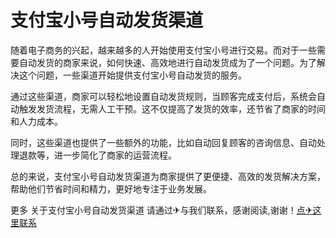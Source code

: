 # 支付宝小号自动发货渠道

随着电子商务的兴起，越来越多的人开始使用支付宝小号进行交易。而对于一些需要自动发货的商家来说，如何快速、高效地进行自动发货成为了一个问题。为了解决这个问题，一些渠道开始提供支付宝小号自动发货的服务。

通过这些渠道，商家可以轻松地设置自动发货规则，当顾客完成支付后，系统会自动触发发货流程，无需人工干预。这不仅提高了发货的效率，还节省了商家的时间和人力成本。

同时，这些渠道也提供了一些额外的功能，比如自动回复顾客的咨询信息、自动处理退款等，进一步简化了商家的运营流程。

总的来说，支付宝小号自动发货渠道为商家提供了更便捷、高效的发货解决方案，帮助他们节省时间和精力，更好地专注于业务发展。

更多 关于支付宝小号自动发货渠道 请通过✈与我们联系，感谢阅读,谢谢！[点✈这里联系](https://ss.k02.cc)